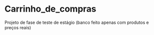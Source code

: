 # Carrinho_de_compras
Projeto de fase de teste de estágio
(banco feito apenas com produtos e preços reais)
